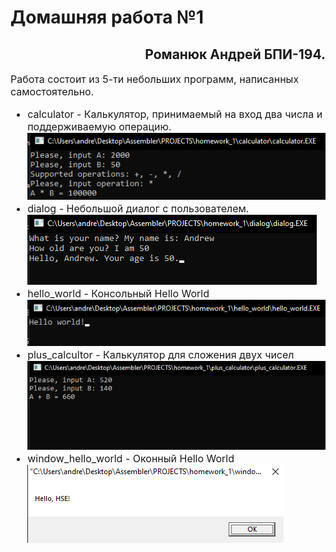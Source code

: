 
# Домашняя работа №1
</h1>
<h2 style="text-align: right">Романюк Андрей БПИ-194.</h2>
<font size="3"> 

Работа состоит из 5-ти небольших программ, написанных самостоятельно.
* calculator - Калькулятор, принимаемый на вход два числа и поддерживаемую операцию.
![Image](_screenshots/1.png)
* dialog - Небольшой диалог с пользователем.
![Image](_screenshots/3.png)
* hello_world - Консольный Hello World
![Image](_screenshots/5.png)
* plus_calcultor - Калькулятор для сложения двух чисел
![Image](_screenshots/2.png)
* window_hello_world - Оконный Hello World
![Image](_screenshots/4.png)

</font>